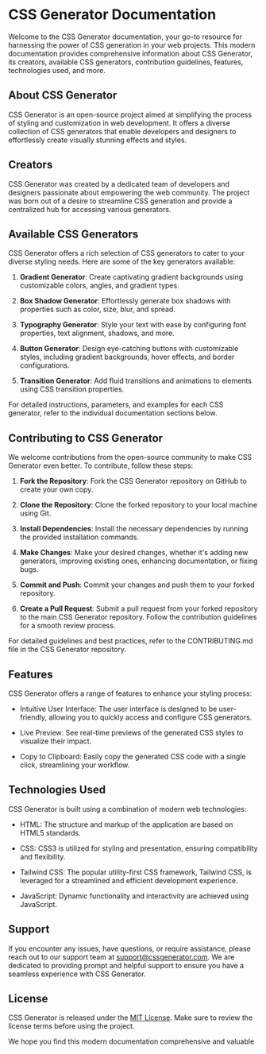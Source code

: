 # CSS Generator Documentation

Welcome to the CSS Generator documentation, your go-to resource for harnessing the power of CSS generation in your web projects. This modern documentation provides comprehensive information about CSS Generator, its creators, available CSS generators, contribution guidelines, features, technologies used, and more.

## About CSS Generator

CSS Generator is an open-source project aimed at simplifying the process of styling and customization in web development. It offers a diverse collection of CSS generators that enable developers and designers to effortlessly create visually stunning effects and styles.

## Creators

CSS Generator was created by a dedicated team of developers and designers passionate about empowering the web community. The project was born out of a desire to streamline CSS generation and provide a centralized hub for accessing various generators.

## Available CSS Generators

CSS Generator offers a rich selection of CSS generators to cater to your diverse styling needs. Here are some of the key generators available:

1. **Gradient Generator**: Create captivating gradient backgrounds using customizable colors, angles, and gradient types.

2. **Box Shadow Generator**: Effortlessly generate box shadows with properties such as color, size, blur, and spread.

3. **Typography Generator**: Style your text with ease by configuring font properties, text alignment, shadows, and more.

4. **Button Generator**: Design eye-catching buttons with customizable styles, including gradient backgrounds, hover effects, and border configurations.

5. **Transition Generator**: Add fluid transitions and animations to elements using CSS transition properties.

For detailed instructions, parameters, and examples for each CSS generator, refer to the individual documentation sections below.

## Contributing to CSS Generator

We welcome contributions from the open-source community to make CSS Generator even better. To contribute, follow these steps:

1. **Fork the Repository**: Fork the CSS Generator repository on GitHub to create your own copy.

2. **Clone the Repository**: Clone the forked repository to your local machine using Git.

3. **Install Dependencies**: Install the necessary dependencies by running the provided installation commands.

4. **Make Changes**: Make your desired changes, whether it's adding new generators, improving existing ones, enhancing documentation, or fixing bugs.

5. **Commit and Push**: Commit your changes and push them to your forked repository.

6. **Create a Pull Request**: Submit a pull request from your forked repository to the main CSS Generator repository. Follow the contribution guidelines for a smooth review process.

For detailed guidelines and best practices, refer to the CONTRIBUTING.md file in the CSS Generator repository.

## Features

CSS Generator offers a range of features to enhance your styling process:

- Intuitive User Interface: The user interface is designed to be user-friendly, allowing you to quickly access and configure CSS generators.

- Live Preview: See real-time previews of the generated CSS styles to visualize their impact.

- Copy to Clipboard: Easily copy the generated CSS code with a single click, streamlining your workflow.

## Technologies Used

CSS Generator is built using a combination of modern web technologies:

- HTML: The structure and markup of the application are based on HTML5 standards.

- CSS: CSS3 is utilized for styling and presentation, ensuring compatibility and flexibility.

- Tailwind CSS: The popular utility-first CSS framework, Tailwind CSS, is leveraged for a streamlined and efficient development experience.

- JavaScript: Dynamic functionality and interactivity are achieved using JavaScript.

## Support

If you encounter any issues, have questions, or require assistance, please reach out to our support team at support@cssgenerator.com. We are dedicated to providing prompt and helpful support to ensure you have a seamless experience with CSS Generator.

## License

CSS Generator is released under the [MIT License](https://opensource.org/licenses/MIT). Make sure to review the license terms before using the project.

We hope you find this modern documentation comprehensive and valuable
